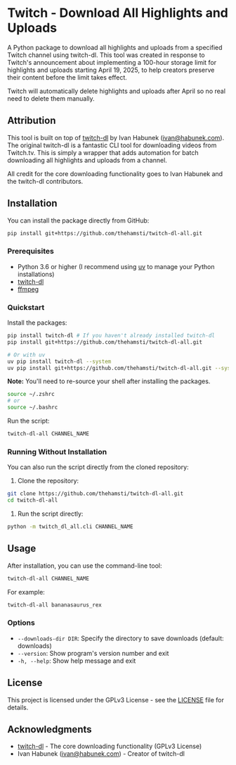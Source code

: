 # Twitch - Download All Highlights and Uploads

A Python package to download all highlights and uploads from a specified Twitch channel using twitch-dl. This tool was created in response to Twitch's announcement about implementing a 100-hour storage limit for highlights and uploads starting April 19, 2025, to help creators preserve their content before the limit takes effect.

Twitch will automatically delete highlights and uploads after April so no real need to delete them manually.

## Attribution

This tool is built on top of [twitch-dl](https://github.com/ihabunek/twitch-dl) by Ivan Habunek (ivan@habunek.com). The original twitch-dl is a fantastic CLI tool for downloading videos from Twitch.tv. This is simply a wrapper that adds automation for batch downloading all highlights and uploads from a channel.

All credit for the core downloading functionality goes to Ivan Habunek and the twitch-dl contributors.

## Installation

You can install the package directly from GitHub:

```bash
pip install git+https://github.com/thehamsti/twitch-dl-all.git
```

### Prerequisites

- Python 3.6 or higher (I recommend using [uv](https://docs.astral.sh/uv/) to manage your Python installations)
- [twitch-dl](https://twitch-dl.bezdomni.net/installation.html)
- [ffmpeg](https://ffmpeg.org/download.html)

### Quickstart

Install the packages:
```bash
pip install twitch-dl # If you haven't already installed twitch-dl
pip install git+https://github.com/thehamsti/twitch-dl-all.git

# Or with uv
uv pip install twitch-dl --system
uv pip install git+https://github.com/thehamsti/twitch-dl-all.git --system
```

**Note:** You'll need to re-source your shell after installing the packages.
```bash
source ~/.zshrc
# or
source ~/.bashrc
```

Run the script:
```bash
twitch-dl-all CHANNEL_NAME
```

### Running Without Installation

You can also run the script directly from the cloned repository:

1. Clone the repository:
```bash
git clone https://github.com/thehamsti/twitch-dl-all.git
cd twitch-dl-all
```

1. Run the script directly:
```bash
python -m twitch_dl_all.cli CHANNEL_NAME
```

## Usage

After installation, you can use the command-line tool:

```bash
twitch-dl-all CHANNEL_NAME
```

For example:
```bash
twitch-dl-all bananasaurus_rex
```

### Options

- `--downloads-dir DIR`: Specify the directory to save downloads (default: downloads)
- `--version`: Show program's version number and exit
- `-h, --help`: Show help message and exit

## License

This project is licensed under the GPLv3 License - see the [LICENSE](LICENSE) file for details.

## Acknowledgments

- [twitch-dl](https://github.com/ihabunek/twitch-dl) - The core downloading functionality (GPLv3 License)
- Ivan Habunek (ivan@habunek.com) - Creator of twitch-dl 